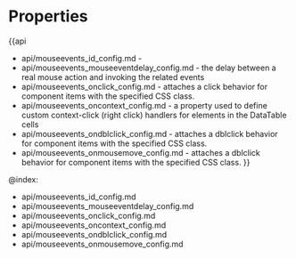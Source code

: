 Properties
==========

{{api
- api/mouseevents_id_config.md - 
- api/mouseevents_mouseeventdelay_config.md - the delay between a real mouse action and invoking the related events
- api/mouseevents_onclick_config.md - attaches a click behavior for component items with the specified CSS class.
- api/mouseevents_oncontext_config.md - a property used to define custom context-click (right click) handlers for elements in the DataTable cells<br>
- api/mouseevents_ondblclick_config.md - attaches a dblclick behavior for component items with the specified CSS class.
- api/mouseevents_onmousemove_config.md - attaches a dblclick behavior for component items with the specified CSS class.
}}

@index:
- api/mouseevents_id_config.md
- api/mouseevents_mouseeventdelay_config.md
- api/mouseevents_onclick_config.md
- api/mouseevents_oncontext_config.md
- api/mouseevents_ondblclick_config.md
- api/mouseevents_onmousemove_config.md

